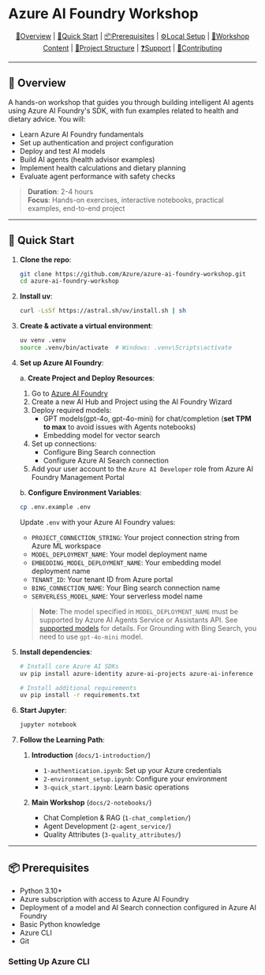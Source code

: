 # Azure AI Foundry Workshop

<div align="center">

[🤖Overview](#-overview) | [🚀Quick Start](#-quick-start) | [📦Prerequisites](#-prerequisites) | [⚙️Local Setup](#️-local-setup) | [📔Workshop Content](#-workshop-content) | [🧩Project Structure](#-project-structure) | [❓Support](#-support) | [🤝Contributing](#-contributing)

</div>

---

## 🤖 Overview

A hands-on workshop that guides you through building intelligent AI agents using Azure AI Foundry's SDK, with fun examples related to health and dietary advice. You will:
- Learn Azure AI Foundry fundamentals
- Set up authentication and project configuration
- Deploy and test AI models
- Build AI agents (health advisor examples)
- Implement health calculations and dietary planning
- Evaluate agent performance with safety checks

> **Duration**: 2-4 hours  
> **Focus**: Hands-on exercises, interactive notebooks, practical examples, end-to-end project

---

## 🚀 Quick Start

1. **Clone the repo**:
   ```bash
   git clone https://github.com/Azure/azure-ai-foundry-workshop.git
   cd azure-ai-foundry-workshop
   ```

2. **Install uv**:
   ```bash
   curl -LsSf https://astral.sh/uv/install.sh | sh
   ```

3. **Create & activate a virtual environment**:
   ```bash
   uv venv .venv
   source .venv/bin/activate  # Windows: .venv\Scripts\activate
   ```

4. **Set up Azure AI Foundry**:

   a. **Create Project and Deploy Resources**:
      1. Go to [Azure AI Foundry](https://ai.azure.com)
      2. Create a new AI Hub and Project using the AI Foundry Wizard
      3. Deploy required models:
         - GPT models(gpt-4o, gpt-4o-mini) for chat/completion (**set TPM to max** to avoid issues with Agents notebooks)
         - Embedding model for vector search
      4. Set up connections:
         - Configure Bing Search connection
         - Configure Azure AI Search connection
      5. Add your user account to the `Azure AI Developer` role from Azure AI Foundry Management Portal

   b. **Configure Environment Variables**:
      ```bash
      cp .env.example .env
      ```
      Update `.env` with your Azure AI Foundry values:
      - `PROJECT_CONNECTION_STRING`: Your project connection string from Azure ML workspace
      - `MODEL_DEPLOYMENT_NAME`: Your model deployment name
      - `EMBEDDING_MODEL_DEPLOYMENT_NAME`: Your embedding model deployment name
      - `TENANT_ID`: Your tenant ID from Azure portal
      - `BING_CONNECTION_NAME`: Your Bing search connection name
      - `SERVERLESS_MODEL_NAME`: Your serverless model name

      > **Note**: The model specified in `MODEL_DEPLOYMENT_NAME` must be supported by Azure AI Agents Service or Assistants API. See [supported models](https://learn.microsoft.com/en-us/azure/ai-services/agents/concepts/model-region-support?tabs=python#azure-openai-models) for details. For Grounding with Bing Search, you need to use `gpt-4o-mini` model.

5. **Install dependencies**:
   ```bash
   # Install core Azure AI SDKs
   uv pip install azure-identity azure-ai-projects azure-ai-inference azure-ai-evaluation azure-ai-contentsafety azure-monitor-opentelemetry

   # Install additional requirements
   uv pip install -r requirements.txt
   ```

6. **Start Jupyter**:
   ```bash
   jupyter notebook
   ```

7. **Follow the Learning Path**:
    1. **Introduction** (`docs/1-introduction/`)
       - `1-authentication.ipynb`: Set up your Azure credentials
       - `2-environment_setup.ipynb`: Configure your environment
       - `3-quick_start.ipynb`: Learn basic operations

    2. **Main Workshop** (`docs/2-notebooks/`)
       - Chat Completion & RAG (`1-chat_completion/`)
       - Agent Development (`2-agent_service/`)
       - Quality Attributes (`3-quality_attributes/`)

---

## 📦 Prerequisites

- Python 3.10+
- Azure subscription with access to Azure AI Foundry
- Deployment of a model and AI Search connection configured in Azure AI Foundry
- Basic Python knowledge
- Azure CLI
- Git

### Setting Up Azure CLI
